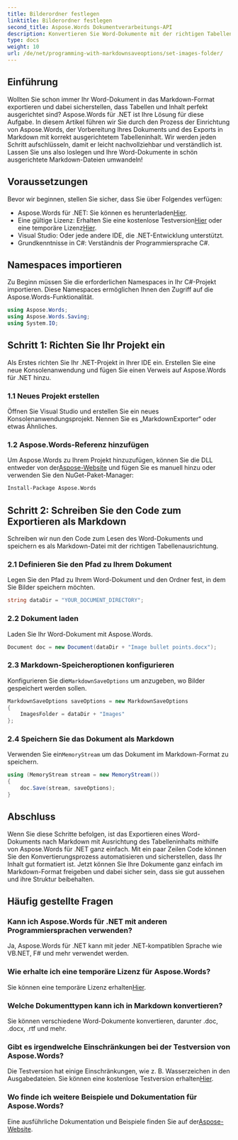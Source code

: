 ```yaml
---
title: Bilderordner festlegen
linktitle: Bilderordner festlegen
second_title: Aspose.Words Dokumentverarbeitungs-API
description: Konvertieren Sie Word-Dokumente mit der richtigen Tabellenausrichtung in Markdown mit Aspose.Words für .NET. Folgen Sie unserer ausführlichen Anleitung für perfekte Ergebnisse.
type: docs
weight: 10
url: /de/net/programming-with-markdownsaveoptions/set-images-folder/
---
```

## Einführung

Wollten Sie schon immer Ihr Word-Dokument in das Markdown-Format exportieren und dabei sicherstellen, dass Tabellen und Inhalt perfekt ausgerichtet sind? Aspose.Words für .NET ist Ihre Lösung für diese Aufgabe. In diesem Artikel führen wir Sie durch den Prozess der Einrichtung von Aspose.Words, der Vorbereitung Ihres Dokuments und des Exports in Markdown mit korrekt ausgerichtetem Tabelleninhalt. Wir werden jeden Schritt aufschlüsseln, damit er leicht nachvollziehbar und verständlich ist. Lassen Sie uns also loslegen und Ihre Word-Dokumente in schön ausgerichtete Markdown-Dateien umwandeln!

## Voraussetzungen

Bevor wir beginnen, stellen Sie sicher, dass Sie über Folgendes verfügen:

-  Aspose.Words für .NET: Sie können es herunterladen[Hier](https://releases.aspose.com/words/net/).
-  Eine gültige Lizenz: Erhalten Sie eine kostenlose Testversion[Hier](https://releases.aspose.com/) oder eine temporäre Lizenz[Hier](https://purchase.aspose.com/temporary-license/).
- Visual Studio: Oder jede andere IDE, die .NET-Entwicklung unterstützt.
- Grundkenntnisse in C#: Verständnis der Programmiersprache C#.

## Namespaces importieren

Zu Beginn müssen Sie die erforderlichen Namespaces in Ihr C#-Projekt importieren. Diese Namespaces ermöglichen Ihnen den Zugriff auf die Aspose.Words-Funktionalität.

```csharp
using Aspose.Words;
using Aspose.Words.Saving;
using System.IO;
```

## Schritt 1: Richten Sie Ihr Projekt ein

Als Erstes richten Sie Ihr .NET-Projekt in Ihrer IDE ein. Erstellen Sie eine neue Konsolenanwendung und fügen Sie einen Verweis auf Aspose.Words für .NET hinzu.

### 1.1 Neues Projekt erstellen

Öffnen Sie Visual Studio und erstellen Sie ein neues Konsolenanwendungsprojekt. Nennen Sie es „MarkdownExporter“ oder etwas Ähnliches.

### 1.2 Aspose.Words-Referenz hinzufügen

 Um Aspose.Words zu Ihrem Projekt hinzuzufügen, können Sie die DLL entweder von der[Aspose-Website](https://releases.aspose.com/words/net/) und fügen Sie es manuell hinzu oder verwenden Sie den NuGet-Paket-Manager:

```bash
Install-Package Aspose.Words
```

## Schritt 2: Schreiben Sie den Code zum Exportieren als Markdown

Schreiben wir nun den Code zum Lesen des Word-Dokuments und speichern es als Markdown-Datei mit der richtigen Tabellenausrichtung.

### 2.1 Definieren Sie den Pfad zu Ihrem Dokument

Legen Sie den Pfad zu Ihrem Word-Dokument und den Ordner fest, in dem Sie Bilder speichern möchten.

```csharp
string dataDir = "YOUR_DOCUMENT_DIRECTORY";
```

### 2.2 Dokument laden

Laden Sie Ihr Word-Dokument mit Aspose.Words.

```csharp
Document doc = new Document(dataDir + "Image bullet points.docx");
```

### 2.3 Markdown-Speicheroptionen konfigurieren

 Konfigurieren Sie die`MarkdownSaveOptions` um anzugeben, wo Bilder gespeichert werden sollen.

```csharp
MarkdownSaveOptions saveOptions = new MarkdownSaveOptions
{
    ImagesFolder = dataDir + "Images"
};
```

### 2.4 Speichern Sie das Dokument als Markdown

 Verwenden Sie ein`MemoryStream` um das Dokument im Markdown-Format zu speichern.

```csharp
using (MemoryStream stream = new MemoryStream())
{
    doc.Save(stream, saveOptions);
}
```

## Abschluss

Wenn Sie diese Schritte befolgen, ist das Exportieren eines Word-Dokuments nach Markdown mit Ausrichtung des Tabelleninhalts mithilfe von Aspose.Words für .NET ganz einfach. Mit ein paar Zeilen Code können Sie den Konvertierungsprozess automatisieren und sicherstellen, dass Ihr Inhalt gut formatiert ist. Jetzt können Sie Ihre Dokumente ganz einfach im Markdown-Format freigeben und dabei sicher sein, dass sie gut aussehen und ihre Struktur beibehalten.

## Häufig gestellte Fragen

### Kann ich Aspose.Words für .NET mit anderen Programmiersprachen verwenden?

Ja, Aspose.Words für .NET kann mit jeder .NET-kompatiblen Sprache wie VB.NET, F# und mehr verwendet werden.

### Wie erhalte ich eine temporäre Lizenz für Aspose.Words?

Sie können eine temporäre Lizenz erhalten[Hier](https://purchase.aspose.com/temporary-license/).

### Welche Dokumenttypen kann ich in Markdown konvertieren?

Sie können verschiedene Word-Dokumente konvertieren, darunter .doc, .docx, .rtf und mehr.

### Gibt es irgendwelche Einschränkungen bei der Testversion von Aspose.Words?

Die Testversion hat einige Einschränkungen, wie z. B. Wasserzeichen in den Ausgabedateien. Sie können eine kostenlose Testversion erhalten[Hier](https://releases.aspose.com/).

### Wo finde ich weitere Beispiele und Dokumentation für Aspose.Words?

 Eine ausführliche Dokumentation und Beispiele finden Sie auf der[Aspose-Website](https://reference.aspose.com/words/net/).
